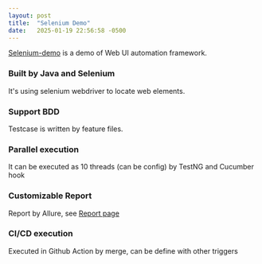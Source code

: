 ```yaml
---
layout: post
title:  "Selenium Demo"
date:   2025-01-19 22:56:58 -0500
---
```


[Selenium-demo](https://github.com/cloffwang/selenium-demo) is a demo of Web UI automation framework.

### Built by Java and Selenium

It's using selenium webdriver to locate web elements.

### Support BDD

Testcase is written by feature files.

### Parallel execution

It can be executed as 10 threads (can be config) by TestNG and Cucumber hook

### Customizable Report

Report by Allure, see [Report page](https://cloffwang.github.io/selenium-demo/)

### CI/CD execution

Executed in Github Action by merge, can be define with other triggers